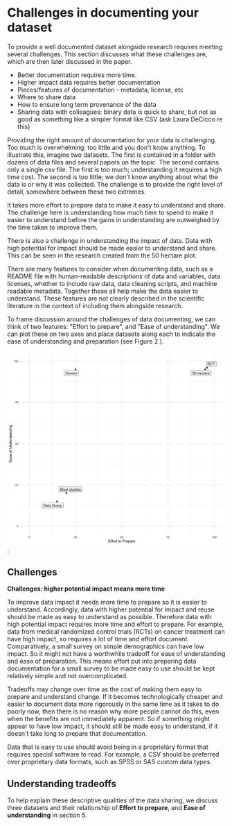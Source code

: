 

# Challenges in documenting your dataset

To provide a well documented dataset alongside research requires meeting several challenges. This section discusses what these challenges are, which are then later discussed in the paper.

- Better documentation requires more time.
- Higher impact data requires better documentation
- Pieces/features of documentation - metadata, license, etc
- Where to share data
- How to ensure long term provenance of the data
- Sharing data with colleagues: binary data is quick to share, but not as good as something like a simpler format like CSV (ask Laura DeCicco re this)

Providing the right amount of documentation for your data is challenging. Too much is overwhelming; too little and you don't know anything. To illustrate this, imagine two datasets. The first is contained in a folder with dozens of data files and several papers on the topic. The second contains only a single csv file. The first is too much; understanding it requires a high time cost. The second is too little; we don't know anything about what the data is or why it was collected. The challenge is to provide the right level of detail, somewhere between these two extremes. 

It takes more effort to prepare data to make it easy to understand and share. The challenge here is understanding how much time to spend to make it easier to understand before the gains in understanding are outweighed by the time taken to improve them.

There is also a challenge in understanding the impact of data. Data with high potential for impact should be made easier to understand and share. This can be seen in the research created from the 50 hectare plot.

There are many features to consider when documenting data, such as a README file with human-readable descriptions of data and variables, data licenses, whether to include raw data, data cleaning scripts, and machine readable metadata. Together these all help make the data easier to understand. These features are not clearly described in the scientific literature in the context of including them alongside research. 

To frame discussion around the challenges of data documenting, we can think of two features: "Effort to prepare", and "Ease of understanding". We can plot these on two axes and place datasets along each to indicate the ease of understanding and preparation (see Figure 2.).

![There is a big difference in the effort to prepare data, and how easy it is to udnerstand - look at the difference between most datasets, and something like a Randomized Control Trial (RCT).](figures/fig-effort-understanding.png).

## Challenges

**Challenges: higher potential impact means more time**

To improve data impact it needs more time to prepare so it is easier to understand. Accordingly, data with higher potential for impact and reuse should be made as easy to understand as possible. Therefore data with high potential impact requires more time and effort to prepare. For example, data from medical randomized control trials (RCTs) on cancer treatment can have high impact, so requires a lot of time and effort document. Comparatively, a small survey on simple demographics can have low impact. So it might not have a worthwhile tradeoff for ease of understanding and ease of preparation. This means effort put into preparing data documentation for a small survey to be made easy to use should be kept relatively simple and not overcomplicated.

Tradeoffs may change over time as the cost of making them easy to prepare and understand change. If it becomes technologically cheaper and easier to document data more rigorously in the same time as it takes to do poorly now, then there is no reason why more people cannot do this, even when the benefits are not immediately apparent. So if something might appear to have low impact, it should still be made easy to understand, if it doesn't take long to prepare that documentation.

Data that is easy to use should avoid being in a proprietary format that requires special software to read. For example, a CSV should be preferred over proprietary data formats, such as SPSS or SAS custom data types.

## Understanding tradeoffs

To help explain these descriptive qualities of the data sharing, we discuss three datasets and their relationship of **Effort to prepare**, and **Ease of understanding** in section 5.
